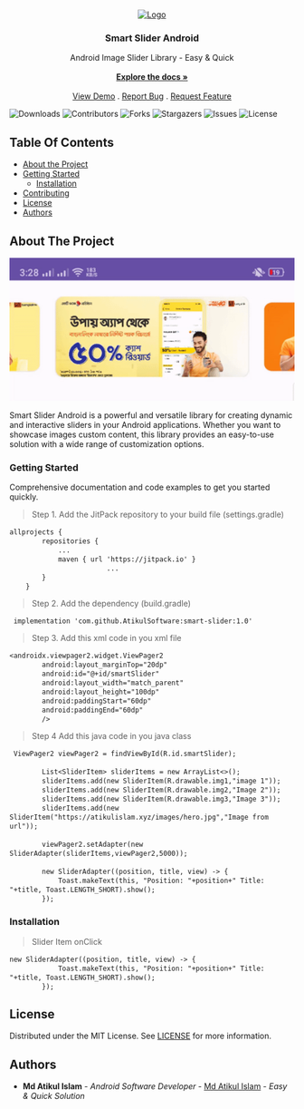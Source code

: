 <br/>
<p align="center">
  <a href="https://github.com/AtikulSoftware/smart-slider">
    <img src="https://avatars.githubusercontent.com/u/111883800?v=4" alt="Logo" width="80" height="80">
  </a>

  <h3 align="center">Smart Slider Android</h3>

  <p align="center">
    Android Image Slider Library - Easy & Quick
    <br/>
    <br/>
    <a href="https://github.com/AtikulSoftware/smart-slider"><strong>Explore the docs »</strong></a>
    <br/>
    <br/>
    <a href="https://github.com/AtikulSoftware/smart-slider">View Demo</a>
    .
    <a href="https://github.com/AtikulSoftware/smart-slider/issues">Report Bug</a>
    .
    <a href="https://github.com/AtikulSoftware/smart-slider/issues">Request Feature</a>
  </p>
</p>

![Downloads](https://img.shields.io/github/downloads/AtikulSoftware/smart-slider/total) ![Contributors](https://img.shields.io/github/contributors/AtikulSoftware/smart-slider?color=dark-green) ![Forks](https://img.shields.io/github/forks/AtikulSoftware/smart-slider?style=social) ![Stargazers](https://img.shields.io/github/stars/AtikulSoftware/smart-slider?style=social) ![Issues](https://img.shields.io/github/issues/AtikulSoftware/smart-slider) ![License](https://img.shields.io/github/license/AtikulSoftware/smart-slider) 

## Table Of Contents

* [About the Project](#about-the-project)
* [Getting Started](#getting-started)
  * [Installation](#installation)
* [Contributing](#contributing)
* [License](#license)
* [Authors](#authors)

## About The Project

![Screen Shot](https://raw.githubusercontent.com/AtikulSoftware/AtikulFiles/main/smartslider.gif)

Smart Slider Android is a powerful and versatile library for creating dynamic and interactive sliders in your Android applications. Whether you want to showcase images custom content, this library provides an easy-to-use solution with a wide range of customization options.


### Getting Started
Comprehensive documentation and code examples to get you started quickly.

> Step 1. Add the JitPack repository to your build file (settings.gradle)
```
allprojects {
		repositories {
			...
			maven { url 'https://jitpack.io' }
                        ...
		}
	}
```

> Step 2. Add the dependency (build.gradle)
```
 implementation 'com.github.AtikulSoftware:smart-slider:1.0'
```

> Step 3. Add this xml code in you xml file 
```
<androidx.viewpager2.widget.ViewPager2
        android:layout_marginTop="20dp"
        android:id="@+id/smartSlider"
        android:layout_width="match_parent"
        android:layout_height="100dp"
        android:paddingStart="60dp"
        android:paddingEnd="60dp"
        />
```

> Step 4 Add this java code in you java class
```
 ViewPager2 viewPager2 = findViewById(R.id.smartSlider);

        List<SliderItem> sliderItems = new ArrayList<>();
        sliderItems.add(new SliderItem(R.drawable.img1,"image 1"));
        sliderItems.add(new SliderItem(R.drawable.img2,"Image 2"));
        sliderItems.add(new SliderItem(R.drawable.img3,"Image 3"));
        sliderItems.add(new SliderItem("https://atikulislam.xyz/images/hero.jpg","Image from url"));

        viewPager2.setAdapter(new SliderAdapter(sliderItems,viewPager2,5000));

        new SliderAdapter((position, title, view) -> {
            Toast.makeText(this, "Position: "+position+" Title: "+title, Toast.LENGTH_SHORT).show();
        });
```



### Installation

> Slider Item onClick
```
new SliderAdapter((position, title, view) -> {
            Toast.makeText(this, "Position: "+position+" Title: "+title, Toast.LENGTH_SHORT).show();
        });
```

## License

Distributed under the MIT License. See [LICENSE](https://github.com/AtikulSoftware/smart-slider/blob/main/LICENSE.md) for more information.

## Authors

* **Md Atikul Islam** - *Android Software Developer* - [Md Atikul Islam](https://github.com/AtikulSoftware) - *Easy & Quick Solution*
